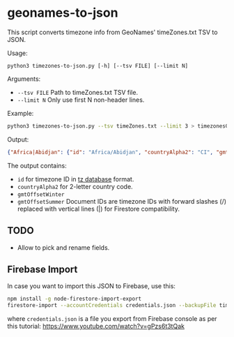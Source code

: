 # geonames-to-json

This script converts timezone info from GeoNames' timeZones.txt TSV to JSON.

Usage:
```
python3 timezones-to-json.py [-h] [--tsv FILE] [--limit N]
```

Arguments:
-  `--tsv FILE`            Path to timeZones.txt TSV file.
-  `--limit N`             Only use first N non-header lines.

Example:
```bash
python3 timezones-to-json.py --tsv timeZones.txt --limit 3 > timezonesGeoNames.json
```

Output:
```json
{"Africa|Abidjan": {"id": "Africa/Abidjan", "countryAlpha2": "CI", "gmtOffsetWinter": 0.0, "gmtOffsetSummer": 0.0}, "Africa|Accra": {"id": "Africa/Accra", "countryAlpha2": "GH", "gmtOffsetWinter": 0.0, "gmtOffsetSummer": 0.0}, "Africa|Addis_Ababa": {"id": "Africa/Addis_Ababa", "countryAlpha2": "ET", "gmtOffsetWinter": 3.0, "gmtOffsetSummer": 3.0}}
```

The output contains:
- `id` for timezone ID in [tz database](https://en.wikipedia.org/wiki/Tz_database) format.
- `countryAlpha2` for 2-letter country code.
- `gmtOffsetWinter`
- `gmtOffsetSummer`
Document IDs are timezone IDs with forward slashes (/) replaced with vertical lines (|) for Firestore compatibility.

## TODO
- Allow to pick and rename fields.

## Firebase Import
In case you want to import this JSON to Firebase, use this:

```bash
npm install -g node-firestore-import-export
firestore-import --accountCredentials credentials.json --backupFile timezoneGeoNames.json --nodePath timezoneGeoNames
```

where `credentials.json` is a file you export from Firebase console as per this tutorial: https://www.youtube.com/watch?v=gPzs6t3tQak
